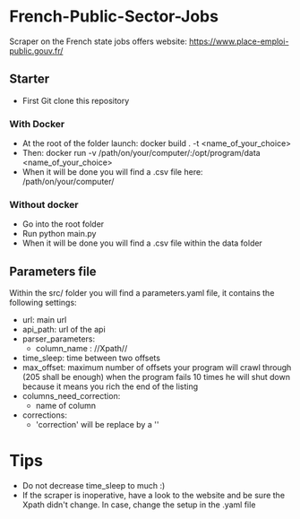 # French-Public-Sector-Jobs
Scraper on the French state jobs offers website: https://www.place-emploi-public.gouv.fr/

## Starter
- First Git clone this repository

### With Docker
- At the root of the folder launch: docker build . -t <name_of_your_choice>
- Then: docker run -v /path/on/your/computer/:/opt/program/data <name_of_your_choice>
- When it will be done you will find a .csv file here: /path/on/your/computer/

### Without docker
- Go into the root folder
- Run python main.py
- When it will be done you will find a .csv file within the data folder

## Parameters file
Within the src/ folder you will find a parameters.yaml file, it contains the following settings:
- url: main url
- api_path: url of the api
- parser_parameters:
  - column_name : //Xpath//
- time_sleep: time between two offsets
- max_offset: maximum number of offsets your program will crawl through (205 shall be enough) when the program fails 10 times he will shut down because it means you rich the end of the listing
- columns_need_correction:
    - name of column
- corrections:
  - 'correction' will be replace by a ''

# Tips
- Do not decrease time_sleep to much :)
- If the scraper is inoperative, have a look to the website and be sure the Xpath didn't change. In case, change the setup in the .yaml file
